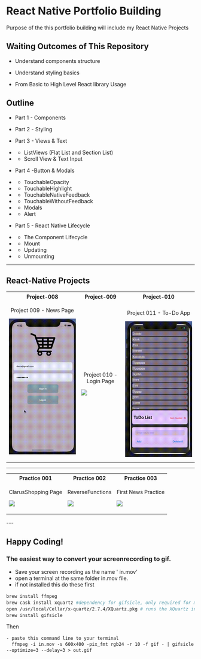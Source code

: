 # React Native Portfolio Building

Purpose of the this portfolio building will include my React Native Projects 

##  Waiting Outcomes of This Repository

- Understand components structure

- Understand styling basics

- From Basic to High Level React library Usage

## Outline

- Part 1 - Components
  
- Part 2 - Styling
  
- Part 3 - Views & Text
- - ListViews (Flat List and Section List)
- - Scroll View & Text Input

- Part 4 -Button & Modals
- - TouchableOpacity
- - TouchableHighlight
- - TouchableNativeFeedback
- - TouchableWithoutFeedback
- - Modals
- - Alert
  
- Part 5 - React Native Lifecycle
- - The Component Lifecycle
- - Mount
- - Updating
- - Unmounting

---
##  React-Native Projects

<table>
<tr>
  <th> Project-008 </th>
  <th> Project-009 </th>
  <th> Project-010 </th>
</tr>

<tr>
  <td>
  <p align ='center'> Project 009 - News Page <p>
  <img src = "./images/loginPage.gif">
  </td>
  
  <td>
  <p align ='center'>Project 010 - Login Page </p>
  <img src = "./images/mynewspage.gif">
  </td>

  

  <td>
  <p align ='center'> Project 011 - To-Do App</p>
  <img src = "./images/todoApp.gif">
  </td>
</tr>
</table>

---


<table>
<tr>
  <th>Practice 001
  <th>Practice 002
  <th>Practice 003
</tr>
  <td>
  <p align ='center'> ClarusShopping Page <p>
  <img src = "./images/clarusShopping.gif">
  </td>
  <td>
  <p align ='center'> ReverseFunctions <p>
  <img src = "./images/reverse.gif">
  </td>
  <td>
  <p align ='center'> First News Practice <p>
  <img src = "./images/todo.gif">
  </td>

</table>
---

<!-- # Practice 001 - ShoppingPage

- ![ShoppingPage](./images/shopping.gif)

---
# Project 009 - News Page
- ![Project 010 NewsPage](./images/newspage.gif)

---
# Project 010 - Login Page
! [Project 008 Login Page](./images/Screen%20Shot%202020-10-12%20at%2023.29.37.png)

---
# Project 011 - To-Do App
- ![Project 011 To-Do App](./images/todoApp.gif) -->

## Happy Coding!






### The easiest way to convert your screenrecording to gif.


- Save your screen recording as the name ' in.mov'
- open a terminal at the same folder in.mov file.
- if not installed this do these first

```bash
brew install ffmpeg 
brew cask install xquartz #dependency for gifsicle, only required for mountain-lion and above
open /usr/local/Cellar/x-quartz/2.7.4/XQuartz.pkg # runs the XQuartz installer (YOU NEED TO UPDATE THE PATH)
brew install gifsicle
```
Then

```shell
- paste this command line to your terminal 
  ffmpeg -i in.mov -s 600x400 -pix_fmt rgb24 -r 10 -f gif - | gifsicle --optimize=3 --delay=3 > out.gif
```

<!-- ```c++
int foo() {
    int result = 4;
    return result;
}
``` 

```c++
int foo() { 
    int x = 4;
    return x;
}
```
-->
